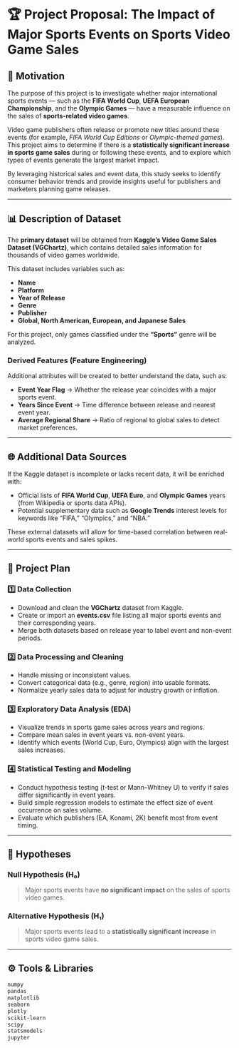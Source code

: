 # 🏆 Project Proposal: The Impact of Major Sports Events on Sports Video Game Sales

## 🎯 Motivation
The purpose of this project is to investigate whether major international sports events — such as the **FIFA World Cup**, **UEFA European Championship**, and the **Olympic Games** — have a measurable influence on the sales of **sports-related video games**.  

Video game publishers often release or promote new titles around these events (for example, *FIFA World Cup Editions* or *Olympic-themed games*).  
This project aims to determine if there is a **statistically significant increase in sports game sales** during or following these events, and to explore which types of events generate the largest market impact.

By leveraging historical sales and event data, this study seeks to identify consumer behavior trends and provide insights useful for publishers and marketers planning game releases.

---

## 📊 Description of Dataset
The **primary dataset** will be obtained from **Kaggle’s Video Game Sales Dataset (VGChartz)**, which contains detailed sales information for thousands of video games worldwide.  

This dataset includes variables such as:
- **Name**  
- **Platform**  
- **Year of Release**  
- **Genre**  
- **Publisher**  
- **Global, North American, European, and Japanese Sales**

For this project, only games classified under the **“Sports”** genre will be analyzed.

### Derived Features (Feature Engineering)
Additional attributes will be created to better understand the data, such as:
- **Event Year Flag** → Whether the release year coincides with a major sports event.  
- **Years Since Event** → Time difference between release and nearest event year.  
- **Average Regional Share** → Ratio of regional to global sales to detect market preferences.

---

## 🌐 Additional Data Sources
If the Kaggle dataset is incomplete or lacks recent data, it will be enriched with:
- Official lists of **FIFA World Cup**, **UEFA Euro**, and **Olympic Games** years (from Wikipedia or sports data APIs).  
- Potential supplementary data such as **Google Trends** interest levels for keywords like “FIFA,” “Olympics,” and “NBA.”  

These external datasets will allow for time-based correlation between real-world sports events and sales spikes.

---

## 📅 Project Plan

### 1️⃣ Data Collection
- Download and clean the **VGChartz** dataset from Kaggle.  
- Create or import an **events.csv** file listing all major sports events and their corresponding years.  
- Merge both datasets based on release year to label event and non-event periods.

### 2️⃣ Data Processing and Cleaning
- Handle missing or inconsistent values.  
- Convert categorical data (e.g., genre, region) into usable formats.  
- Normalize yearly sales data to adjust for industry growth or inflation.

### 3️⃣ Exploratory Data Analysis (EDA)
- Visualize trends in sports game sales across years and regions.  
- Compare mean sales in event years vs. non-event years.  
- Identify which events (World Cup, Euro, Olympics) align with the largest sales increases.

### 4️⃣ Statistical Testing and Modeling
- Conduct hypothesis testing (t-test or Mann–Whitney U) to verify if sales differ significantly in event years.  
- Build simple regression models to estimate the effect size of event occurrence on sales volume.  
- Evaluate which publishers (EA, Konami, 2K) benefit most from event timing.

---

## 🧩 Hypotheses

### Null Hypothesis (H₀)
> Major sports events have **no significant impact** on the sales of sports video games.

### Alternative Hypothesis (H₁)
> Major sports events lead to a **statistically significant increase** in sports video game sales.

---

## ⚙️ Tools & Libraries
```txt
numpy
pandas
matplotlib
seaborn
plotly
scikit-learn
scipy
statsmodels
jupyter

